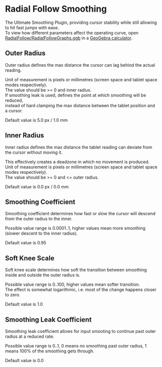 # Radial Follow Smoothing
The Ultimate Smoothing Plugin, providing cursor stability while still allowing to hit fast jumps with ease.  
To view how different parameters affect the operating curve, open [RadialFollow/RadialFollowGraphs.ggb](RadialFollow/RadialFollowGraphs.ggb) in a [GeoGebra calculator](https://www.geogebra.org/calculator).

## Outer Radius
Outer radius defines the max distance the cursor can lag behind the actual reading.

Unit of measurement is pixels or millimetres (screen space and tablet space modes respectively).  
The value should be >= 0 and inner radius.  
If smoothing leak is used, defines the point at which smoothing will be reduced,  
instead of hard clamping the max distance between the tablet position and a cursor.

Default value is 5.0 px / 1.0 mm

## Inner Radius
Inner radius defines the max distance the tablet reading can deviate from the cursor without moving it.

This effectively creates a deadzone in which no movement is produced.  
Unit of measurement is pixels or millimetres (screen space and tablet space modes respectively).  
The value should be >= 0 and <= outer radius.

Default value is 0.0 px / 0.0 mm

## Smoothing Coefficient
Smoothing coefficient determines how fast or slow the cursor will descend from the outer radius to the inner.

Possible value range is 0.0001..1, higher values mean more smoothing (slower descent to the inner radius).

Default value is 0.95

## Soft Knee Scale
Soft knee scale determines how soft the transition between smoothing inside and outside the outer radius is.

Possible value range is 0..100, higher values mean softer transition.  
The effect is somewhat logarithmic, i.e. most of the change happens closer to zero.

Default value is 1.0

## Smoothing Leak Coefficient
Smoothing leak coefficient allows for input smooting to continue past outer radius at a reduced rate.

Possible value range is 0..1, 0 means no smoothing past outer radius, 1 means 100% of the smoothing gets through.

Default value is 0.0

